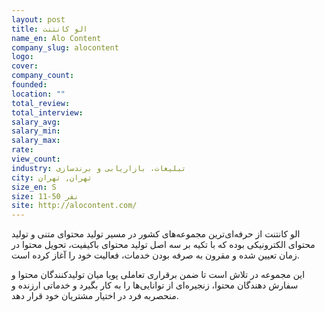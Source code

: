 ```yaml
---
layout: post
title: الو کانتنت
name_en: Alo Content
company_slug: alocontent
logo: 
cover: 
company_count:
founded:
location: ""
total_review: 
total_interview: 
salary_avg: 
salary_min: 
salary_max: 
rate: 
view_count: 
industry: تبلیغات، بازاریابی و برندسازی
city: تهران, تهران
size_en: S
size: 11-50 نفر
site: http://alocontent.com/
---
```


الو کانتنت از حرفه‌ای‌ترین مجموعه‌های کشور در مسیر تولید محتوای متنی و تولید محتوای الکترونیکی بوده که با تکیه بر سه اصل تولید محتوای باکیفیت، تحویل محتوا در زمان تعیین شده و مقرون به صرفه بودن خدمات، فعالیت خود را آغاز کرده است.

این مجموعه در تلاش است تا ضمن برقراری تعاملی پویا میان تولیدکنندگان محتوا و سفارش دهندگان محتوا، زنجیره‌ای از توانایی‌ها را به کار بگیرد و خدماتی ارزنده و منحصربه فرد در اختیار مشتریان خود قرار دهد.